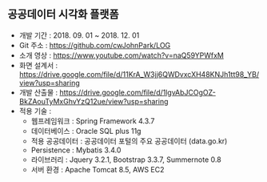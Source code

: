 ## 공공데이터 시각화 플랫폼

- 개발 기간 : 2018. 09. 01 ~ 2018. 12. 01
- Git 주소 : https://github.com/cwJohnPark/LOG
- 소개 영상 : https://www.youtube.com/watch?v=naQ59YPWfxM
- 화면 설계서 : https://drive.google.com/file/d/11KrA_W3jj6QWDvxcXH48KNJh1tt98_YB/view?usp=sharing
- 개발 산출물 : https://drive.google.com/file/d/1lgvAbJCOgOZ-BkZAouTyMxGhvYzQ12ue/view?usp=sharing
- 적용 기술 :
    - 웹프레임워크 : Spring Framework 4.3.7
    - 데이터베이스 : Oracle SQL plus 11g
    - 적용 공공데이터 : 공공데이터 포털의 주요 공공데이터 (data.go.kr)
    - Persistence : Mybatis 3.4.0
    - 라이브러리 : Jquery 3.2.1, Bootstrap 3.3.7, Summernote 0.8
    - 서버 환경 : Apache Tomcat 8.5, AWS EC2 
